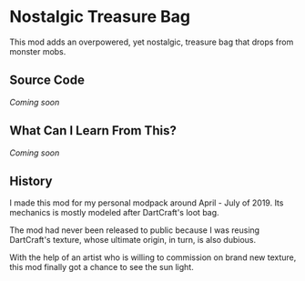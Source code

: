 # Nostalgic Treasure Bag

This mod adds an overpowered, yet nostalgic, treasure bag that drops from monster mobs.

## Source Code

*Coming soon*

## What Can I Learn From This?

*Coming soon*

## History

I made this mod for my personal modpack around April - July of 2019. Its mechanics is mostly modeled after DartCraft's 
loot bag.

The mod had never been released to public because I was reusing DartCraft's texture, whose ultimate origin, in turn, 
is also dubious.

With the help of an artist who is willing to commission on brand new texture, this mod finally got a chance to see the 
sun light.